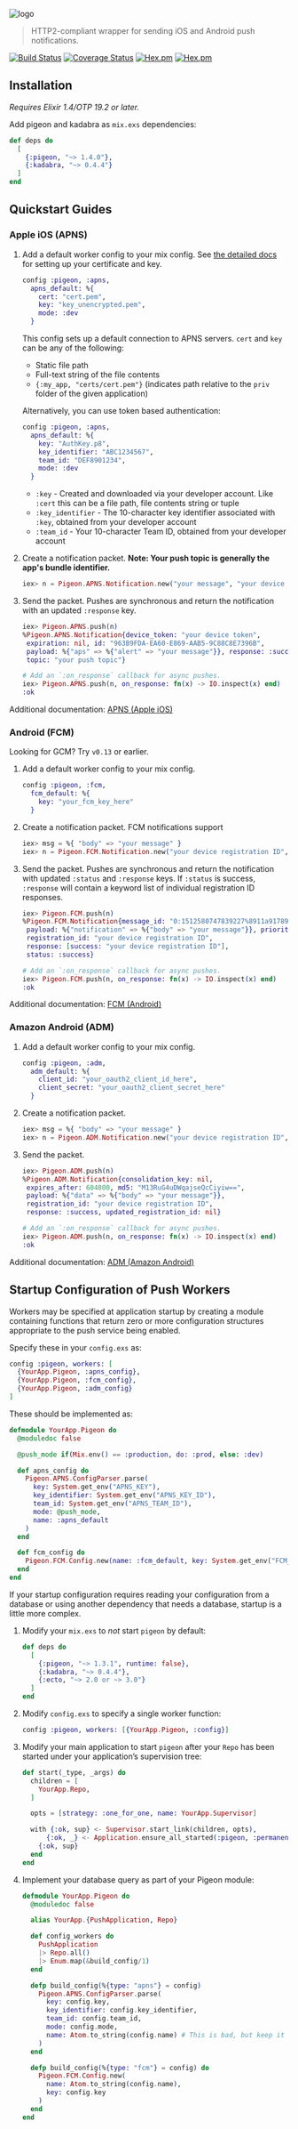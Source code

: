 ![logo](https://raw.githubusercontent.com/codedge-llc/pigeon/master/docs/logo.png)
> HTTP2-compliant wrapper for sending iOS and Android push notifications.

[![Build Status](https://travis-ci.org/codedge-llc/pigeon.svg?branch=master)](https://travis-ci.org/codedge-llc/pigeon)
[![Coverage Status](https://coveralls.io/repos/github/codedge-llc/pigeon/badge.svg)](https://coveralls.io/github/codedge-llc/pigeon)
[![Hex.pm](http://img.shields.io/hexpm/v/pigeon.svg)](https://hex.pm/packages/pigeon)
[![Hex.pm](http://img.shields.io/hexpm/dt/pigeon.svg)](https://hex.pm/packages/pigeon)

## Installation
*Requires Elixir 1.4/OTP 19.2 or later.*

Add pigeon and kadabra as `mix.exs` dependencies:

```elixir
def deps do
  [
    {:pigeon, "~> 1.4.0"},
    {:kadabra, "~> 0.4.4"}
  ]
end
```

## Quickstart Guides

### Apple iOS (APNS)

1. Add a default worker config to your mix config. See [the detailed
   docs](https://hexdocs.pm/pigeon/apns-apple-ios.html) for setting up your
   certificate and key.

    ```elixir
    config :pigeon, :apns,
      apns_default: %{
        cert: "cert.pem",
        key: "key_unencrypted.pem",
        mode: :dev
      }
    ```

    This config sets up a default connection to APNS servers. `cert` and
    `key` can be any of the following:

    * Static file path
    * Full-text string of the file contents
    * `{:my_app, "certs/cert.pem"}` (indicates path relative to the `priv`
      folder of the given application)

    Alternatively, you can use token based authentication:

    ```elixir
    config :pigeon, :apns,
      apns_default: %{
        key: "AuthKey.p8",
        key_identifier: "ABC1234567",
        team_id: "DEF8901234",
        mode: :dev
      }
    ```

    * `:key` - Created and downloaded via your developer account. Like `:cert`
      this can be a file path, file contents string or tuple
    * `:key_identifier` - The 10-character key identifier associated with
      `:key`, obtained from your developer account
    * `:team_id` - Your 10-character Team ID, obtained from your developer
      account

2. Create a notification packet. **Note: Your push topic is generally the
   app's bundle identifier.**

   ```elixir
   iex> n = Pigeon.APNS.Notification.new("your message", "your device token", "your push topic (optional)")
   ```

3. Send the packet. Pushes are synchronous and return the notification with an
   updated `:response` key.

    ```elixir
    iex> Pigeon.APNS.push(n)
    %Pigeon.APNS.Notification{device_token: "your device token",
     expiration: nil, id: "963B9FDA-EA60-E869-AAB5-9C88C8E7396B",
     payload: %{"aps" => %{"alert" => "your message"}}, response: :success,
     topic: "your push topic"}

    # Add an `:on_response` callback for async pushes.
    iex> Pigeon.APNS.push(n, on_response: fn(x) -> IO.inspect(x) end)
    :ok
    ```

Additional documentation: [APNS (Apple iOS)](https://hexdocs.pm/pigeon/apns-apple-ios.html)

### Android (FCM)

Looking for GCM? Try `v0.13` or earlier.

1. Add a default worker config to your mix config.

    ```elixir
    config :pigeon, :fcm,
      fcm_default: %{
        key: "your_fcm_key_here"
      }
    ```

2. Create a notification packet. FCM notifications support

    ```elixir
    iex> msg = %{ "body" => "your message" }
    iex> n = Pigeon.FCM.Notification.new("your device registration ID", msg)
    ```

3. Send the packet. Pushes are synchronous and return the notification with
   updated `:status` and `:response` keys. If `:status` is success, `:response`
   will contain a keyword list of individual registration ID responses.

    ```elixir
    iex> Pigeon.FCM.push(n)
    %Pigeon.FCM.Notification{message_id: "0:1512580747839227%8911a9178911a917",
     payload: %{"notification" => %{"body" => "your message"}}, priority: :normal,
     registration_id: "your device registration ID",
     response: [success: "your device registration ID"],
     status: :success}

    # Add an `:on_response` callback for async pushes.
    iex> Pigeon.FCM.push(n, on_response: fn(x) -> IO.inspect(x) end)
    :ok
    ```

Additional documentation: [FCM (Android)](https://hexdocs.pm/pigeon/fcm-android.html)

### Amazon Android (ADM)

1. Add a default worker config to your mix config.

    ```elixir
    config :pigeon, :adm,
      adm_default: %{
        client_id: "your_oauth2_client_id_here",
        client_secret: "your_oauth2_client_secret_here"
      }
    ```

2. Create a notification packet.

    ```elixir
    iex> msg = %{ "body" => "your message" }
    iex> n = Pigeon.ADM.Notification.new("your device registration ID", msg)
    ```

3. Send the packet.

    ```elixir
    iex> Pigeon.ADM.push(n)
    %Pigeon.ADM.Notification{consolidation_key: nil,
     expires_after: 604800, md5: "M13RuG4uDWqajseQcCiyiw==",
     payload: %{"data" => %{"body" => "your message"}},
     registration_id: "your device registration ID",
     response: :success, updated_registration_id: nil}

    # Add an `:on_response` callback for async pushes.
    iex> Pigeon.ADM.push(n, on_response: fn(x) -> IO.inspect(x) end)
    :ok
    ```

Additional documentation: [ADM (Amazon Android)](https://hexdocs.pm/pigeon/adm-amazon-android.html)

## Startup Configuration of Push Workers

Workers may be specified at application startup by creating a module containing
functions that return zero or more configuration structures appropriate to the
push service being enabled.

Specify these in your `config.exs` as:

```elixir
config :pigeon, workers: [
  {YourApp.Pigeon, :apns_config},
  {YourApp.Pigeon, :fcm_config},
  {YourApp.Pigeon, :adm_config}
]
```

These should be implemented as:

```elixir
defmodule YourApp.Pigeon do
  @moduledoc false

  @push_mode if(Mix.env() == :production, do: :prod, else: :dev)

  def apns_config do
    Pigeon.APNS.ConfigParser.parse(
      key: System.get_env("APNS_KEY"),
      key_identifier: System.get_env("APNS_KEY_ID"),
      team_id: System.get_env("APNS_TEAM_ID"),
      mode: @push_mode,
      name: :apns_default
    )
  end

  def fcm_config do
    Pigeon.FCM.Config.new(name: :fcm_default, key: System.get_env("FCM_SERVER_KEY"))
  end
end
```

If your startup configuration requires reading your configuration from a
database or using another dependency that needs a database, startup is a little
more complex.

1. Modify your `mix.exs` to _not_ start `pigeon` by default:

    ```elixir
    def deps do
      [
        {:pigeon, "~> 1.3.1", runtime: false},
        {:kadabra, "~> 0.4.4"},
        {:ecto, "~> 2.0 or ~> 3.0"}
      ]
    end
    ```

2. Modify `config.exs` to specify a single worker function:

    ```elixir
    config :pigeon, workers: [{YourApp.Pigeon, :config}]
    ```

3. Modify your main application to start `pigeon` after your `Repo` has been
   started under your application’s supervision tree:

    ```elixir
    def start(_type, _args) do
      children = [
        YourApp.Repo,
      ]

      opts = [strategy: :one_for_one, name: YourApp.Supervisor]

      with {:ok, sup} <- Supervisor.start_link(children, opts),
          {:ok, _} <- Application.ensure_all_started(:pigeon, :permanent) do
        {:ok, sup}
      end
    end
    ```

4. Implement your database query as part of your Pigeon module:

    ```elixir
    defmodule YourApp.Pigeon do
      @moduledoc false

      alias YourApp.{PushApplication, Repo}

      def config_workers do
        PushApplication
        |> Repo.all()
        |> Enum.map(&build_config/1)
      end

      defp build_config(%{type: "apns"} = config)
        Pigeon.APNS.ConfigParser.parse(
          key: config.key,
          key_identifier: config.key_identifier,
          team_id: config.team_id,
          mode: config.mode,
          name: Atom.to_string(config.name) # This is bad, but keep it simple!
        )
      end

      defp build_config(%{type: "fcm"} = config) do
        Pigeon.FCM.Config.new(
          name: Atom.to_string(config.name),
          key: config.key
        )
      end
    end
    ```
